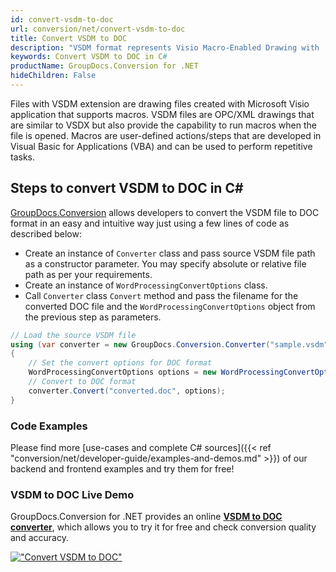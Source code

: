```yaml
---
id: convert-vsdm-to-doc
url: conversion/net/convert-vsdm-to-doc
title: Convert VSDM to DOC
description: "VSDM format represents Visio Macro-Enabled Drawing with .vsdm extension. Learn how to convert VSDM to DOC file programmatically in C# language using GroupDocs.Conversion for .NET library."
keywords: Convert VSDM to DOC in C#
productName: GroupDocs.Conversion for .NET
hideChildren: False
---
```


Files with VSDM extension are drawing files created with Microsoft Visio application that supports macros. VSDM files are OPC/XML drawings that are similar to VSDX but also provide the capability to run macros when the file is opened. Macros are user-defined actions/steps that are developed in Visual Basic for Applications (VBA) and can be used to perform repetitive tasks.

## Steps to convert VSDM to DOC in C#

[GroupDocs.Conversion](https://products.groupdocs.com/conversion/net) allows developers to convert the VSDM file to DOC format in an easy and intuitive way just using a few lines of code as described below:

* Create an instance of `Converter` class and pass source VSDM file path as a constructor parameter. You may specify absolute or relative file path as per your requirements. 
* Create an instance of `WordProcessingConvertOptions` class.
* Call `Converter` class `Convert` method and pass the filename for the converted DOC file and the `WordProcessingConvertOptions` object from the previous step as parameters.

```csharp
// Load the source VSDM file
using (var converter = new GroupDocs.Conversion.Converter("sample.vsdm"))
{
    // Set the convert options for DOC format
    WordProcessingConvertOptions options = new WordProcessingConvertOptions();
    // Convert to DOC format
    converter.Convert("converted.doc", options);
}
```

### Code Examples

Please find more [use-cases and complete C# sources]({{< ref "conversion/net/developer-guide/examples-and-demos.md" >}}) of our backend and frontend examples and try them for free!

### VSDM to DOC Live Demo

GroupDocs.Conversion for .NET provides an online [**VSDM to DOC converter**](https://products.groupdocs.app/conversion/vsdm-to-doc), which allows you to try it for free and check conversion quality and accuracy.

[!["Convert VSDM to DOC"](conversion/net/images/convert-vsdm-to-doc.png)](https://products.groupdocs.app/conversion/vsdm-to-doc)